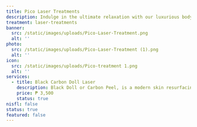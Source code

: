 ```yaml
---
title: Pico Laser Treatments
description: Indulge in the ultimate relaxation with our luxurious body treatments, meticulously designed to rejuvenate your body and mind. At Luks Spa and Aesthetics, we combine time-honored massage techniques with modern innovations to create a truly transformative experience. Each treatment is tailored to your unique needs, ensuring a journey of pure bliss and deep restoration in our serene and elegant setting. Let our skilled therapists guide you to a state of perfect tranquility, where stress melts away, and a new, revitalized you emerges.
treatment: laser-treatments
banner:
  src: /static/images/uploads/Pico-Laser-Treatment.png
  alt: ''
photo:
  src: /static/images/uploads/Pico-Laser-Treatment (1).png
  alt: ''
icon:
  src: /static/images/uploads/Pico-treatment 1.png
  alt: ''
services:
  - title: Black Carbon Doll Laser
    description: Black Doll or Carbon Peel, is a modern skin resurfacing technique that works wonders for your complexion. This non-invasive treatment removes dead cells, impurities and excess oil, reducing wrinkles, enlarged pores and hyperpigmentation.
    price: ₱ 3,500
    status: true
nisfl: false
status: true
featured: false
---
```


